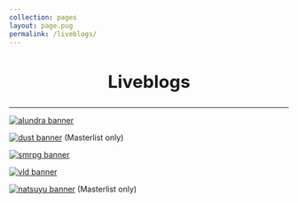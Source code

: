 ```yaml
---
collection: pages
layout: page.pug
permalink: /liveblogs/
---
```


<h2 style="text-align: center; font-size: 2.25em;">Liveblogs</h2>

---

[<img src="" alt="alundra banner" class="banner" />](./alundra/)

[<img src="" alt="dust banner" class="banner" />](./dust/masterlist/)
(Masterlist only)

[<img src="" alt="smrpg banner" class="banner" />](./smrpg/)

[<img src="" alt="vld banner" class="banner" />](./vld/)

[<img src="" alt="natsuyu banner" class="banner" />](./natsuyu/masterlist/)
(Masterlist only)
